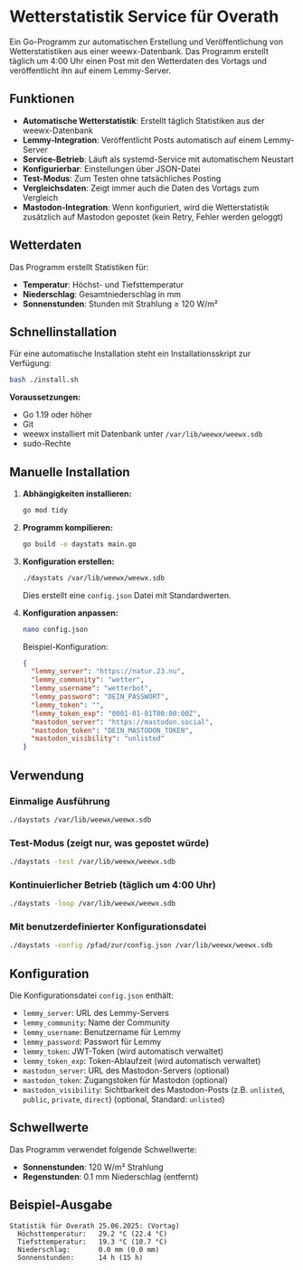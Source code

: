 # Wetterstatistik Service für Overath

Ein Go-Programm zur automatischen Erstellung und Veröffentlichung von Wetterstatistiken aus einer weewx-Datenbank. Das Programm erstellt täglich um 4:00 Uhr einen Post mit den Wetterdaten des Vortags und veröffentlicht ihn auf einem Lemmy-Server.

## Funktionen

- **Automatische Wetterstatistik**: Erstellt täglich Statistiken aus der weewx-Datenbank
- **Lemmy-Integration**: Veröffentlicht Posts automatisch auf einem Lemmy-Server
- **Service-Betrieb**: Läuft als systemd-Service mit automatischem Neustart
- **Konfigurierbar**: Einstellungen über JSON-Datei
- **Test-Modus**: Zum Testen ohne tatsächliches Posting
- **Vergleichsdaten**: Zeigt immer auch die Daten des Vortags zum Vergleich
- **Mastodon-Integration**: Wenn konfiguriert, wird die Wetterstatistik zusätzlich auf Mastodon gepostet (kein Retry, Fehler werden geloggt)

## Wetterdaten

Das Programm erstellt Statistiken für:
- **Temperatur**: Höchst- und Tiefsttemperatur
- **Niederschlag**: Gesamtniederschlag in mm
- **Sonnenstunden**: Stunden mit Strahlung ≥ 120 W/m²

## Schnellinstallation

Für eine automatische Installation steht ein Installationsskript zur Verfügung:

```bash
bash ./install.sh
```

**Voraussetzungen:**
- Go 1.19 oder höher
- Git
- weewx installiert mit Datenbank unter `/var/lib/weewx/weewx.sdb`
- sudo-Rechte

## Manuelle Installation

1. **Abhängigkeiten installieren:**
   ```bash
   go mod tidy
   ```

2. **Programm kompilieren:**
   ```bash
   go build -o daystats main.go
   ```

3. **Konfiguration erstellen:**
   ```bash
   ./daystats /var/lib/weewx/weewx.sdb
   ```
   Dies erstellt eine `config.json` Datei mit Standardwerten.

4. **Konfiguration anpassen:**
   ```bash
   nano config.json
   ```
   
   Beispiel-Konfiguration:
   ```json
   {
     "lemmy_server": "https://natur.23.nu",
     "lemmy_community": "wetter",
     "lemmy_username": "wetterbot",
     "lemmy_password": "DEIN_PASSWORT",
     "lemmy_token": "",
     "lemmy_token_exp": "0001-01-01T00:00:00Z",
     "mastodon_server": "https://mastodon.social",
     "mastodon_token": "DEIN_MASTODON_TOKEN",
     "mastodon_visibility": "unlisted"
   }
   ```

## Verwendung

### Einmalige Ausführung
```bash
./daystats /var/lib/weewx/weewx.sdb
```

### Test-Modus (zeigt nur, was gepostet würde)
```bash
./daystats -test /var/lib/weewx/weewx.sdb
```

### Kontinuierlicher Betrieb (täglich um 4:00 Uhr)
```bash
./daystats -loop /var/lib/weewx/weewx.sdb
```

### Mit benutzerdefinierter Konfigurationsdatei
```bash
./daystats -config /pfad/zur/config.json /var/lib/weewx/weewx.sdb
```

## Konfiguration

Die Konfigurationsdatei `config.json` enthält:

- `lemmy_server`: URL des Lemmy-Servers
- `lemmy_community`: Name der Community
- `lemmy_username`: Benutzername für Lemmy
- `lemmy_password`: Passwort für Lemmy
- `lemmy_token`: JWT-Token (wird automatisch verwaltet)
- `lemmy_token_exp`: Token-Ablaufzeit (wird automatisch verwaltet)
- `mastodon_server`: URL des Mastodon-Servers (optional)
- `mastodon_token`: Zugangstoken für Mastodon (optional)
- `mastodon_visibility`: Sichtbarkeit des Mastodon-Posts (z.B. `unlisted`, `public`, `private`, `direct`) (optional, Standard: `unlisted`)

## Schwellwerte

Das Programm verwendet folgende Schwellwerte:
- **Sonnenstunden**: 120 W/m² Strahlung
- **Regenstunden**: 0.1 mm Niederschlag (entfernt)

## Beispiel-Ausgabe

```
Statistik für Overath 25.06.2025: (Vortag)
  Höchsttemperatur:   29.2 °C (22.4 °C)
  Tiefsttemperatur:   19.3 °C (10.7 °C)
  Niederschlag:       0.0 mm (0.0 mm)
  Sonnenstunden:      14 h (15 h)
```


